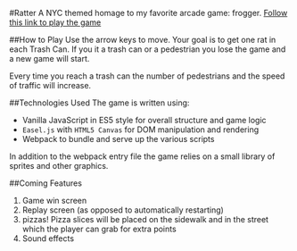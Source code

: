 #Ratter
A NYC themed homage to my favorite arcade game: frogger.
[Follow this link to play the game](https://danjquinn42.github.io/Ratter/)

##How to Play
Use the arrow keys to move. Your goal is to get one rat in each Trash Can. If you it a trash can or a pedestrian you lose the game and a new game will start.

Every time you reach a trash can the number of pedestrians and the speed of traffic will increase.

##Technologies Used
The game is written using:
- Vanilla JavaScript in ES5 style for overall structure and game logic
- `Easel.js` with `HTML5 Canvas` for DOM manipulation and rendering
- Webpack to bundle and serve up the various scripts

In addition to the webpack entry file the game relies on a small library of sprites and other graphics.

##Coming Features
1) Game win screen
2) Replay screen (as opposed to automatically restarting)
3) pizzas! Pizza slices will be placed on the sidewalk and in the street which the player can grab for extra points
4) Sound effects
